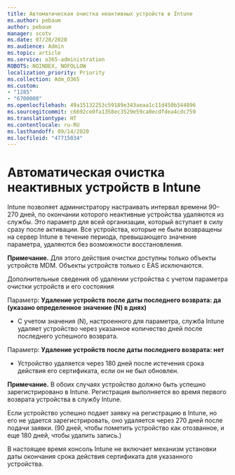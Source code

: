```yaml
---
title: Автоматическая очистка неактивных устройств в Intune
ms.author: pebaum
author: pebaum
manager: scotv
ms.date: 07/28/2020
ms.audience: Admin
ms.topic: article
ms.service: o365-administration
ROBOTS: NOINDEX, NOFOLLOW
localization_priority: Priority
ms.collection: Adm_O365
ms.custom:
- "1285"
- "6700008"
ms.openlocfilehash: 49a15132253c59189e343aeaa1c11d450b344896
ms.sourcegitcommit: c6692ce0fa1358ec3529e59ca0ecdfdea4cdc759
ms.translationtype: HT
ms.contentlocale: ru-RU
ms.lasthandoff: 09/14/2020
ms.locfileid: "47715034"
---
```

# <a name="automatic-cleanup-of-stale-devices-in-intune"></a>Автоматическая очистка неактивных устройств в Intune

Intune позволяет администратору настраивать интервал времени 90–270 дней, по окончании которого неактивные устройства удаляются из службы. Это параметр для всей организации, который вступает в силу сразу после активации. Все устройства, которые не были возвращены на сервер Intune в течение периода, превышающего значение параметра, удаляются без возможности восстановления.

**Примечание.** Для этого действия очистки доступны только объекты устройств MDM. Объекты устройств только с EAS исключаются.

Дополнительные сведения об удалении устройства с учетом параметра очистки устройств и его состояния

Параметр: **Удаление устройств после даты последнего возврата: да (указано определенное значение (N) в днях)**

- С учетом значения (N), настроенного для параметра, служба Intune удаляет устройство через указанное количество дней после последнего успешного возврата.

Параметр: **Удаление устройств после даты последнего возврата: нет**

- Устройство удаляется через 180 дней после истечения срока действия его сертификата, если он не был обновлен.

**Примечание.** В обоих случаях устройство должно быть успешно зарегистрировано в Intune. Регистрация выполняется во время первого возврата устройства в службу Intune.

Если устройство успешно подает заявку на регистрацию в Intune, но его не удается зарегистрировать, оно удаляется через 270 дней после подачи заявки. (90 дней, чтобы пометить устройство как отозванное, и еще 180 дней, чтобы удалить запись.)

В настоящее время консоль Intune не включает механизм установки даты окончания срока действия сертификата для указанного устройства.